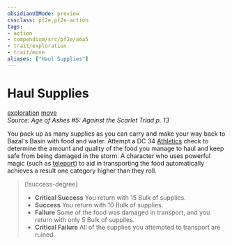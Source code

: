 ```yaml
---
obsidianUIMode: preview
cssclass: pf2e,pf2e-action
tags:
- action
- compendium/src/pf2e/aoa5
- trait/exploration
- trait/move
aliases: ["Haul Supplies"]
---
```

# Haul Supplies
[exploration](exploration.md "Exploration Action & Ability Trait")  [move](move.md "Move Combat Trait")  
*Source: Age of Ashes #5: Against the Scarlet Triad p. 13*  


You pack up as many supplies as you can carry and make your way back to Bazal's Basin with food and water. Attempt a DC 34 [Athletics](skills.md#Athletics) check to determine the amount and quality of the food you manage to haul and keep safe from being damaged in the storm. A character who uses powerful magic (such as [teleport](teleport.md)) to aid in transporting the food automatically achieves a result one category higher than they roll.

> [!success-degree] 
> - **Critical Success** You return with 15 Bulk of supplies.
> - **Success** You return with 10 Bulk of supplies.
> - **Failure** Some of the food was damaged in transport, and you return with only 5 Bulk of supplies.
> - **Critical Failure** All of the supplies you attempted to transport are ruined.